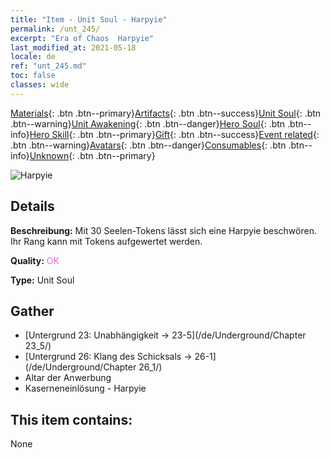 ```yaml
---
title: "Item - Unit Soul - Harpyie"
permalink: /unt_245/
excerpt: "Era of Chaos  Harpyie"
last_modified_at: 2021-05-18
locale: de
ref: "unt_245.md"
toc: false
classes: wide
---
```

 [Materials](/ItemsDE/){: .btn .btn--primary}[Artifacts](/ItemsDE/Artifacts/){: .btn .btn--success}[Unit Soul](/ItemsDE/UnitSoul/){: .btn .btn--warning}[Unit Awakening](/ItemsDE/UnitAwakening/){: .btn .btn--danger}[Hero Soul](/ItemsDE/HeroSoul/){: .btn .btn--info}[Hero Skill](/ItemsDE/HeroSkill/){: .btn .btn--primary}[Gift](/ItemsDE/Gift/){: .btn .btn--success}[Event related](/ItemsDE/Events/){: .btn .btn--warning}[Avatars](/ItemsDE/Avatars/){: .btn .btn--danger}[Consumables](/ItemsDE/Consumables/){: .btn .btn--info}[Unknown](/ItemsDE/Unknown/){: .btn .btn--primary}

 ![Harpyie](/images/u/ti_yingshenren.jpg)

## Details
 **Beschreibung:** Mit 30 Seelen-Tokens lässt sich eine Harpyie beschwören. Ihr Rang kann mit Tokens aufgewertet werden.

 **Quality:** <span style="color: #DA70D6">OK</span>

 **Type:** Unit Soul

## Gather

*    [Untergrund 23: Unabhängigkeit -> 23-5](/de/Underground/Chapter 23_5/) 
*    [Untergrund 26: Klang des Schicksals -> 26-1](/de/Underground/Chapter 26_1/) 
*    Altar der Anwerbung 
*    Kaserneneinlösung - Harpyie 

## This item contains:

  None


